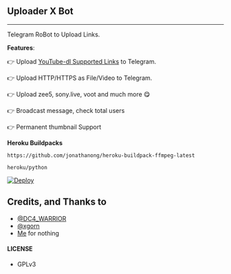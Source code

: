 ## Uploader X  Bot
---

Telegram RoBot to Upload Links.

**Features**:

👉 Upload [YouTube-dl Supported Links](https://ytdl-org.github.io/youtube-dl/supportedsites.html) to Telegram.

👉 Upload HTTP/HTTPS as File/Video to Telegram.

👉 Upload zee5, sony.live, voot and much more 😋

👉 Broadcast message, check total users

👉  Permanent thumbnail Support

**Heroku Buildpacks**
```
https://github.com/jonathanong/heroku-buildpack-ffmpeg-latest
```
```
heroku/python
```

[![Deploy](https://www.herokucdn.com/deploy/button.svg)](https://www.heroku.com/deploy?template=https://github.com/Clinton-Abraham/UPLOADER-BOT)



## Credits, and Thanks to
* [@DC4_WARRIOR](https://t.me/Space_X_bots)
* [@xgorn](https://t.me/xgorn)
* [Me](https://t.me/TheTeleRoid) for nothing
#### LICENSE
- GPLv3
